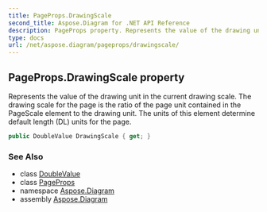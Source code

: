 ```yaml
---
title: PageProps.DrawingScale
second_title: Aspose.Diagram for .NET API Reference
description: PageProps property. Represents the value of the drawing unit in the current drawing scale. The drawing scale for the page is the ratio of the page unit contained in the PageScale element to the drawing unit. The units of this element determine default length DL units for the page
type: docs
url: /net/aspose.diagram/pageprops/drawingscale/
---
```

## PageProps.DrawingScale property

Represents the value of the drawing unit in the current drawing scale. The drawing scale for the page is the ratio of the page unit contained in the PageScale element to the drawing unit. The units of this element determine default length (DL) units for the page.

```csharp
public DoubleValue DrawingScale { get; }
```

### See Also

* class [DoubleValue](../../doublevalue/)
* class [PageProps](../)
* namespace [Aspose.Diagram](../../pageprops/)
* assembly [Aspose.Diagram](../../../)


